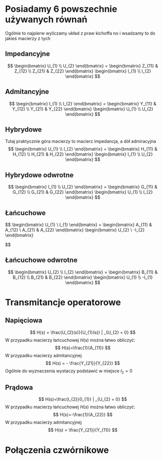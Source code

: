 # Posiadamy 6 powszechnie używanych równań
Ogólnie to najpierw wyliczamy układ z praw kichoffa no i wsadzamy to do jakieś macierzy z tych
## Impedancyjne
$$
\begin{bmatrix}
U_{1} \\
U_{2}
\end{bmatrix}
= \begin{bmatrix}
Z_{11} & Z_{12} \\
Z_{21} & Z_{22}
\end{bmatrix}
\begin{bmatrix}
I_{1} \\
I_{2}
\end{bmatrix}
$$
## Admitancyjne
$$
\begin{bmatrix}
I_{1} \\
I_{2}
\end{bmatrix} =
\begin{bmatrix}
Y_{11} & Y_{12} \\
Y_{21} & Y_{22}
\end{bmatrix}
\begin{bmatrix}
U_{1} \\
U_{2}
\end{bmatrix}
$$

## Hybrydowe
Tutaj praktycznie góra macierzy to macierz impedancja, a dół admiracyjna
$$
\begin{bmatrix}
U_{1} \\
I_{2}
\end{bmatrix} = 
\begin{bmatrix}
H_{11} & H_{12} \\
H_{21} & H_{22}
\end{bmatrix}
\begin{bmatrix}
I_{1} \\
U_{2}
\end{bmatrix}
$$
## Hybrydowe odwrotne
$$
\begin{bmatrix}
I_{1} \\
U_{2}
\end{bmatrix} = 
\begin{bmatrix}
G_{11} & G_{12} \\
G_{21} & G_{22}
\end{bmatrix}
\begin{bmatrix}
U_{1} \\
I_{2}
\end{bmatrix}
$$
## Łańcuchowe
$$
\begin{bmatrix}
U_{1} \\
I_{1}
\end{bmatrix} =
\begin{bmatrix}
A_{11} & A_{12} \\
A_{21} & A_{22}
\end{bmatrix}
\begin{bmatrix}
U_{2} \\
-I_{2}
\end{bmatrix}

$$
## Łańcuchowe odwrotne
$$
\begin{bmatrix}
U_{2} \\
I_{2}
\end{bmatrix} =
\begin{bmatrix}
B_{11} & B_{12} \\
B_{21} & B_{22}
\end{bmatrix}
\begin{bmatrix}
U_{1} \\
-I_{1}
\end{bmatrix}
$$
# Transmitancje operatorowe
## Napięciowa
$$
H(s) = \frac{U_{2}(s)}{U_{1}(s)} | _{U_{2} = 0}
$$
W przypadku macierzy łańcuchowej $H(s)$ można łatwo obliczyć:
$$
H(s)=\frac{1}{A_{11}}
$$
W przypadku macierzy admitancyjnej
$$
H(s) = - \frac{Y_{21}}{Y_{22}}
$$
Ogólnie do wyznaczenia wystaczy podstawić w miejsce $I_{2} = 0$
## Prądowa
$$
H(s)=\frac{I_{2}}{I_{1}} | _{U_{2} = 0}
$$
W przypadku macierzy łańcuchowej $H(s)$ można łatwo obliczyć:
$$
H(s)=-\frac{1}{A_{22}}
$$
W przypadku macierzy admitancyjnej
$$
H(s) =  \frac{Y_{21}}{Y_{11}}
$$
# Połączenia czwórnikowe